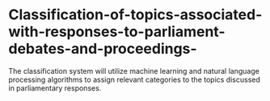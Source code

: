 # Classification-of-topics-associated-with-responses-to-parliament-debates-and-proceedings-
The classification system will utilize machine learning and natural  language processing algorithms to assign relevant categories to the  topics discussed in parliamentary responses.
